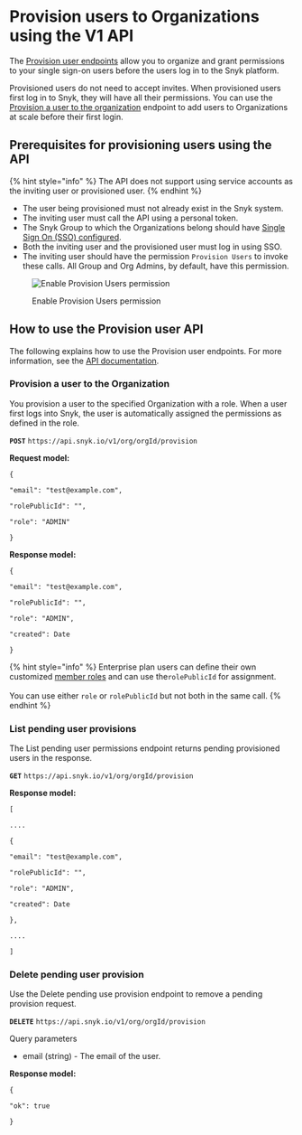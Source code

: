 # Provision users to Organizations using the V1 API

The [Provision user endpoints](https://snyk.docs.apiary.io/#reference/organizations/provision-user/provision-a-user-to-the-organization) allow you to organize and grant permissions to your single sign-on users before the users log in to the Snyk platform.

Provisioned users do not need to accept invites. When provisioned users first log in to Snyk, they will have all their permissions. You can use the [Provision a user to the organization](https://snyk.docs.apiary.io/#reference/organizations/provision-user/provision-a-user-to-the-organization) endpoint to add users to Organizations at scale before their first login.

## Prerequisites for provisioning users using the API

{% hint style="info" %}
The API does not support using service accounts as the inviting user or provisioned user.
{% endhint %}

* The user being provisioned must not already exist in the Snyk system.
* The inviting user must call the API using a personal token.
* The Snyk Group to which the Organizations belong should have [Single Sign On (SSO) configured](../../enterprise-configuration/single-sign-on-sso-for-authentication-to-snyk/).
* Both the inviting user and the provisioned user must log in using SSO.
* The inviting user should have the permission `Provision Users` to invoke these calls. All Group and Org Admins, by default, have this permission.

<figure><img src="../../.gitbook/assets/Screenshot 2022-09-09 at 09.57.17.png" alt="Enable Provision Users permission"><figcaption><p>Enable Provision Users permission</p></figcaption></figure>

## How to use the Provision user API

The following explains how to use the Provision user endpoints. For more information, see the [API documentation](https://snyk.docs.apiary.io/#reference/organizations/provision-user/provision-a-user-to-the-organization).

### Provision a user to the Organization

You provision a user to the specified Organization with a role. When a user first logs into Snyk, the user is automatically assigned the permissions as defined in the role.

**`POST`** `https://api.snyk.io/v1/org/orgId/provision`

**Request model:**

`{`

`"email": "test@example.com",`

`"rolePublicId": "",`

`"role": "ADMIN"`

`}`

**Response model:**

`{`

`"email": "test@example.com",`

`"rolePublicId": "",`

`"role": "ADMIN",`

`"created": Date`

`}`

{% hint style="info" %}
Enterprise plan users can define their own customized [member roles](../manage-permissions-and-roles/user-role-management.md) and can use the`rolePublicId` for assignment.\
\
You can use either `role` or `rolePublicId` but not both in the same call.
{% endhint %}

### List pending user provisions

The List pending user permissions endpoint returns pending provisioned users in the response.

**`GET`** `https://api.snyk.io/v1/org/orgId/provision`

**Response model:**

`[`

`....`

`{`

`"email": "test@example.com",`

`"rolePublicId": "",`

`"role": "ADMIN",`

`"created": Date`

`},`

`....`

`]`

### Delete pending user provision

Use the Delete pending use provision endpoint to remove a pending provision request.

**`DELETE`** `https://api.snyk.io/v1/org/orgId/provision`

Query parameters

* email (string) - The email of the user.

**Response model:**

`{`

`"ok": true`

`}`
